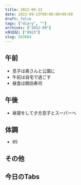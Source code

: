 ```yaml
---
title: 2022-09-23
date: 2022-09-23T00:00:00+09:00
draft: false
tags: ["diary", ""]
archives: ["2022-09"]
n年日記: ["0923"]
slug: 583604
---
```

## 午前
- 息子は奥さんと公園に
- 午前は自宅で過ごす
- 昼食は開店寿司
## 午後
- 昼寝をして夕方息子とスーパーへ
## 体調
- 85
## その他
## 今日のTabs